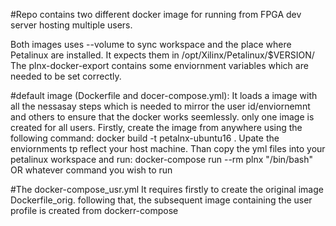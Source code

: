 #Repo contains two different docker image for running from FPGA dev server hosting multiple users.

Both images uses --volume to sync workspace and the place where Petalinux are installed. 
It expects them in /opt/Xilinx/Petalinux/$VERSION/
The plnx-docker-export contains some enviornment variables which are needed to be set correctly.

#default image (Dockerfile and docer-compose.yml):
It loads a image with all the nessasay steps which is needed to mirror the user id/enviornemnt and others
to ensure that the docker works seemlessly. only one image is created for all users.
Firstly, create the image from anywhere using the following command: docker build -t petalnx-ubuntu16 . 
Upate the enviornments tp reflect your host machine. Than copy the yml files into your petalinux workspace 
and run: docker-compose run --rm plnx "/bin/bash"  OR whatever command you wish to run

#The docker-compose_usr.yml 
It requires firstly to create the original image Dockerfile_orig. following that, the subsequent image containing 
the user profile is created from dockerr-compose
